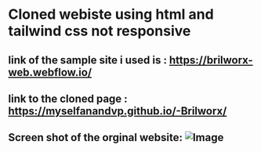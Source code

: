 # Cloned webiste using html and tailwind css not responsive

## link of the sample site i used is : https://brilworx-web.webflow.io/

## link to the cloned page : https://myselfanandvp.github.io/-Brilworx/

## Screen shot of the orginal website: ![Image](https://github.com/user-attachments/assets/5ef63fe6-8256-4048-b93d-91dff475b0b0)
